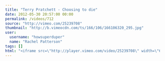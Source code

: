 ```yaml
---
title: "Terry Pratchett - Choosing to die"
date: 2012-05-30 20:57:00 00:00
permalink: /videos/712
source: "http://vimeo.com/25239708"
thumbnail: "http://b.vimeocdn.com/ts/166/106/166106320_295.jpg"
user:
  username: "howsuperduper"
  name: "Rachel Patterson"
tags: []
html: "<iframe src=\"http://player.vimeo.com/video/25239708\" width=\"608\" height=\"344\" frameborder=\"0\" webkitAllowFullScreen mozallowfullscreen allowFullScreen></iframe>"
---
```


